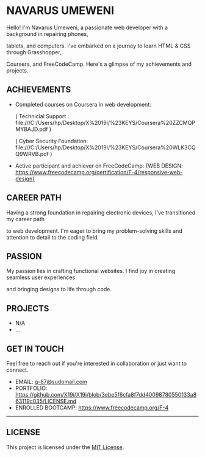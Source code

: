 # NAVARUS UMEWENI 

Hello! I'm Navarus Umeweni, a passionate web developer with a background in repairing phones,

tablets, and computers. I've embarked on a journey to learn HTML & CSS through Grasshopper, 

Coursera, and FreeCodeCamp. Here's a glimpse of my achievements and projects.

## ACHIEVEMENTS

- Completed courses on Coursera in web development:

   ( Technicial Support : file:///C:/Users/hp/Desktop/X%2019i/%23KEYS/Coursera%20ZZCMQPMYBAJD.pdf )

   ( Cyber Security Foundation: file:///C:/Users/hp/Desktop/X%2019i/%23KEYS/Coursera%20WLK3CQQ9WRVB.pdf )

-  Active participant and achiever on FreeCodeCamp:
   {WEB DESIGN: https://www.freecodecamp.org/certification/F-4/responsive-web-design}

## CAREER PATH

Having a strong foundation in repairing electronic devices, I've transitioned my career path 

to web development. I'm eager to bring my problem-solving skills and attention to detail to the coding field.

## PASSION

My passion lies in crafting functional websites. I find joy in creating seamless user experiences 

and bringing designs to life through code.

## PROJECTS

- N/A 
- ...

## GET IN TOUCH

Feel free to reach out if you're interested in collaboration or just want to connect.

- EMAIL: g-87@sudomail.com
- PORTFOLIO: https://github.com/X19i/X19i/blob/3ebe5f6cfa8f7dd40098780550133a863119c035/LICENSE.md
- ENROLLED BOOTCAMP: https://www.freecodecamp.org/F-4
---

## LICENSE

This project is licensed under the [MIT License](LICENSE).

